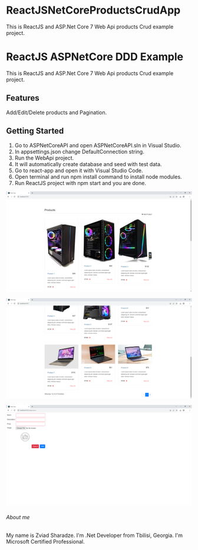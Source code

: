 # ReactJSNetCoreProductsCrudApp
This is ReactJS and ASP.Net Core 7 Web Api products Crud example project.


# ReactJS ASPNetCore DDD Example
This is ReactJS and ASP.Net Core 7 Web Api products Crud example project.

## Features
Add/Edit/Delete products and Pagination.

## Getting Started
1. Go to ASPNetCoreAPI and open ASPNetCoreAPI.sln in Visual Studio.
2. In appsettings.json change DefaultConnection string.
3. Run the WebApi project.
4. It will automatically create database and seed with test data.
5. Go to react-app and open it with Visual Studio Code.
6. Open terminal and run npm install command to install node modules.
7. Run ReactJS project with npm start and you are done.

![screenshot](https://github.com/zsharadze/ReactJSNetCoreProductsCrudApp/blob/master/Capture1.png?raw=true)

![screenshot](https://github.com/zsharadze/ReactJSNetCoreProductsCrudApp/blob/master/Capture2.png?raw=true)

![screenshot](https://github.com/zsharadze/ReactJSNetCoreProductsCrudApp/blob/master/Capture3.png?raw=true)


###### About me
My name is Zviad Sharadze. I'm .Net Developer from Tbilisi, Georgia.
I'm Microsoft Certified Professional.
